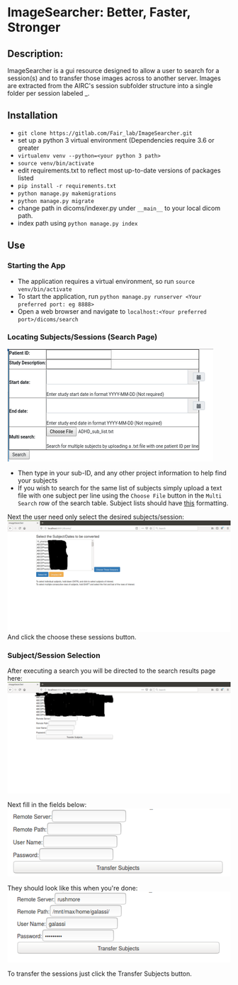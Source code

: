 # ImageSearcher: Better, Faster, Stronger
## Description:
ImageSearcher is a gui resource designed to allow a user to search for a session(s) and to transfer those images across to another server. Images are extracted from the AIRC's session subfolder structure into a single folder per session labeled <subject>_<sessiondate>.

## Installation
- `git clone https://gitlab.com/Fair_lab/ImageSearcher.git`
- set up a python 3 virtual environment (Dependencies require 3.6 or greater
- `virtualenv venv --python=<your python 3 path>`
- `source venv/bin/activate`
- edit requirements.txt to reflect most up-to-date versions of packages listed
- `pip install -r requirements.txt`
- `python manage.py makemigrations`
- `python manage.py migrate`
- change path in dicoms/indexer.py under `__main__` to your local dicom path.
- index path using `python manage.py index`

## Use
### Starting the App
- The application requires a virtual environment, so run `source venv/bin/activate` 
- To start the application, run `python manage.py runserver <Your preferred port: eg 8888>`
- Open a web browser and navigate to `localhost:<Your preferred port>/dicoms/search`
### Locating Subjects/Sessions (Search Page)
![search page](images/search.png)
- Then type in your sub-ID, and any other project information to help find your subjects
- If you wish to search for the same list of subjects simply upload a text file with one subject per line using the `Choose File` button in the `Multi Search` row of the search table. Subject lists should have [this](images/subject_list.png) formatting.

Next the user need only select the desired subjects/session:
![search results page](images/ImageSearcherSearchResults.png)
And click the choose these sessions button.

### Subject/Session Selection
After executing a search you will be directed to the search results page here:
![ImageSearcherSearchResultsSelected](images/ImageSearcherFinalPage.png)

Next fill in the fields below:
![ImageSearcherEmptyTransferPaths](images/ImageSearcherEmptyTransferPaths.png)

They should look like this when you're done:
![Image searcher filled in fields](images/ImageSearcherFilledFields.png)

To transfer the sessions just click the Transfer Subjects button.
